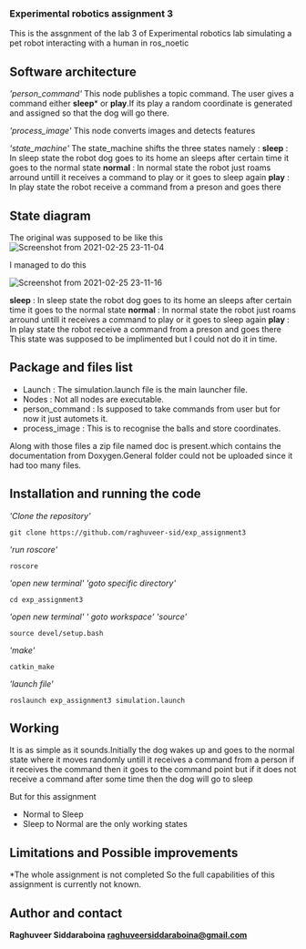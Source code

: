 ### Experimental robotics assignment 3

This is the assgnment of the lab 3 of Experimental robotics lab simulating a pet robot interacting with a human in ros_noetic

## Software architecture



*'person_command'*
This node publishes a topic command. The user gives a command either **sleep*** or **play**.If its play a random coordinate is generated and assigned so that the dog will go there.

*'process_image'*
This node 	converts images and detects features

*'state_machine'*
The state_machine shifts the three states namely : 
**sleep** : In sleep state the robot dog goes to its home an sleeps after certain time it goes to the normal state
**normal** : In normal state the robot just roams arround untill it receives a command to play or it goes to sleep again
**play** : In play state the robot receive a command from a preson and goes there

## State diagram
The original was supposed to be like this
![Screenshot from 2021-02-25 23-11-04](https://user-images.githubusercontent.com/62798224/109227183-34e85680-77c0-11eb-91d2-b523de01c7b8.png)

I managed to do this

![Screenshot from 2021-02-25 23-11-16](https://user-images.githubusercontent.com/62798224/109227251-4f223480-77c0-11eb-82d7-504fcbcffdaf.png)




**sleep** : In sleep state the robot dog goes to its home an sleeps after certain time it goes to the normal state
**normal** : In normal state the robot just roams arround untill it receives a command to play or it goes to sleep again
**play** : In play state the robot receive a command from a preson and goes there
This state was supposed to be implimented but I could not do it in time.

## Package and files list
* Launch : The simulation.launch file is the main launcher file.
* Nodes : Not all nodes are executable.
* person_command : Is supposed to take commands from user but for now it just automets it.
* process_image : This is to recognise the balls and store coordinates.

Along with those files a zip file named doc is present.which contains the documentation from Doxygen.General folder could not be uploaded since it had too many files.

## Installation and running the code
*'Clone the repository'*
```
git clone https://github.com/raghuveer-sid/exp_assignment3
```
*'run roscore'*
```
roscore
```
*'open new terminal'*
*'goto specific directory'*
```
cd exp_assignment3
```
*'open new terminal'*
*' goto workspace'*
*'source'*
```
source devel/setup.bash
```
*'make'*
```
catkin_make
```
*'launch file'*
```
roslaunch exp_assignment3 simulation.launch
```
## Working

It is as simple as it sounds.Initially the dog wakes up and goes to the normal state where it moves randomly untill it receives a command from a person if it receives the command then it goes to the command point but if it does not receive a command after some time then the dog will go to sleep

But for this assignment 
* Normal to Sleep
* Sleep to Normal
are the only working states


## Limitations and Possible improvements

*The whole assignment is not completed So the full capabilities of this assignment is currently not known.


## Author and contact

**Raghuveer Siddaraboina**
**raghuveersiddaraboina@gmail.com**





